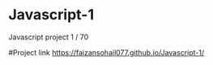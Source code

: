 # Javascript-1
Javascript project 1 / 70

#Project link
https://faizansohail077.github.io/Javascript-1/
